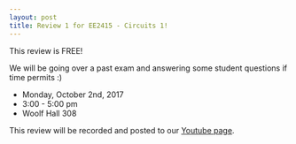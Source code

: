 ```yaml
---
layout: post
title: Review 1 for EE2415 - Circuits 1!
---
```

This review is FREE! 

We will be going over a past exam and answering some student questions if time permits :)

- Monday, October 2nd, 2017
- 3:00 - 5:00 pm
- Woolf Hall 308

This review will be recorded and posted to our [Youtube page](https://www.youtube.com/channel/UCV0OmOABl9S8e4QHvtNHLow).
